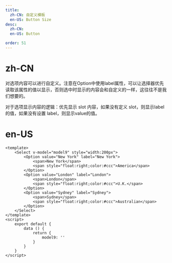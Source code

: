 ```yaml
---
title:
  zh-CN: 自定义模板
  en-US: Button Size
desc:
  zh-CN:
  en-US: Button

order: 51
---
```


# zh-CN

对选项内容可以进行自定义。注意在Option中使用label属性，可以让选择器优先读取该属性的值以显示，否则选中时显示的内容会和自定义的一样，这往往不是我们想要的。

对于选项显示内容的逻辑：优先显示 slot 内容，如果没有定义 slot，则显示label的值，如果没有设置 label，则显示value的值。
# en-US



```vue
<template>
    <Select v-model="model9" style="width:200px">
        <Option value="New York" label="New York">
            <span>New York</span>
            <span style="float:right;color:#ccc">America</span>
        </Option>
        <Option value="London" label="London">
            <span>London</span>
            <span style="float:right;color:#ccc">U.K.</span>
        </Option>
        <Option value="Sydney" label="Sydney">
            <span>Sydney</span>
            <span style="float:right;color:#ccc">Australian</span>
        </Option>
    </Select>
</template>
<script>
    export default {
        data () {
            return {
                model9: ''
            }
        }
    }
</script>

```

